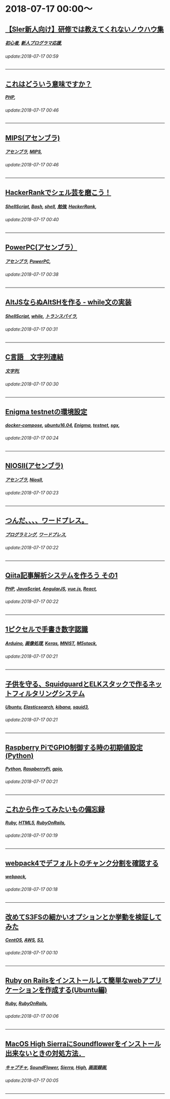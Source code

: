 # 2018-07-17 00:00～
## [【SIer新人向け】研修では教えてくれないノウハウ集](https://qiita.com/old-stone/items/6221824566116710453f)
##### [初心者](https://qiita.com/tags/初心者), [新人プログラマ応援](https://qiita.com/tags/新人プログラマ応援), 
###### update:2018-07-17 00:59
---
## [これはどういう意味ですか？](https://qiita.com/KANATAKU/items/540ba96c6b060a1dd748)
##### [PHP](https://qiita.com/tags/PHP), 
###### update:2018-07-17 00:46
---
## [MIPS(アセンブラ)](https://qiita.com/kaizen_nagoya/items/f8247a26ffb801b2beb6)
##### [アセンブラ](https://qiita.com/tags/アセンブラ), [MIPS](https://qiita.com/tags/MIPS), 
###### update:2018-07-17 00:46
---
## [HackerRankでシェル芸を磨こう！](https://qiita.com/koyo-miyamura/items/046928435822efe0d6ce)
##### [ShellScript](https://qiita.com/tags/ShellScript), [Bash](https://qiita.com/tags/Bash), [shell](https://qiita.com/tags/shell), [勉強](https://qiita.com/tags/勉強), [HackerRank](https://qiita.com/tags/HackerRank), 
###### update:2018-07-17 00:40
---
## [PowerPC(アセンブラ）](https://qiita.com/kaizen_nagoya/items/1e7741b1a59b3a31416f)
##### [アセンブラ](https://qiita.com/tags/アセンブラ), [PowerPC](https://qiita.com/tags/PowerPC), 
###### update:2018-07-17 00:38
---
## [AltJSならぬAltSHを作る - while文の実装](https://qiita.com/netudra/items/d3fcfa4f8d7ac6825f1c)
##### [ShellScript](https://qiita.com/tags/ShellScript), [while](https://qiita.com/tags/while), [トランスパイラ](https://qiita.com/tags/トランスパイラ), 
###### update:2018-07-17 00:31
---
## [C言語　文字列連結](https://qiita.com/daikon9001/items/d37bdb4c84ff6d4cd303)
##### [文字列](https://qiita.com/tags/文字列), 
###### update:2018-07-17 00:30
---
## [Enigma testnetの環境設定](https://qiita.com/KanaGold/items/54d8ba262b45c2833a84)
##### [docker-compose](https://qiita.com/tags/docker-compose), [ubuntu16.04](https://qiita.com/tags/ubuntu16.04), [Enigma](https://qiita.com/tags/Enigma), [testnet](https://qiita.com/tags/testnet), [sgx](https://qiita.com/tags/sgx), 
###### update:2018-07-17 00:24
---
## [NIOSII(アセンブラ)](https://qiita.com/kaizen_nagoya/items/0101045dfb6ad56fdc03)
##### [アセンブラ](https://qiita.com/tags/アセンブラ), [NiosII](https://qiita.com/tags/NiosII), 
###### update:2018-07-17 00:23
---
## [つんだ、、、、ワードプレス。](https://qiita.com/KANATAKU/items/532b6e9cb459b2574e7d)
##### [プログラミング](https://qiita.com/tags/プログラミング), [ワードプレス](https://qiita.com/tags/ワードプレス), 
###### update:2018-07-17 00:22
---
## [Qiita記事解析システムを作ろう その1](https://qiita.com/SoraKumo/items/4dacceee27adba676276)
##### [PHP](https://qiita.com/tags/PHP), [JavaScript](https://qiita.com/tags/JavaScript), [AngularJS](https://qiita.com/tags/AngularJS), [vue.js](https://qiita.com/tags/vue.js), [React](https://qiita.com/tags/React), 
###### update:2018-07-17 00:22
---
## [1ピクセルで手書き数字認識](https://qiita.com/stnk20/items/6c4c3eda63df7fcf7a20)
##### [Arduino](https://qiita.com/tags/Arduino), [画像処理](https://qiita.com/tags/画像処理), [Keras](https://qiita.com/tags/Keras), [MNIST](https://qiita.com/tags/MNIST), [M5stack](https://qiita.com/tags/M5stack), 
###### update:2018-07-17 00:21
---
## [子供を守る、SquidguardとELKスタックで作るネットフィルタリングシステム](https://qiita.com/tkeneix/items/1e67732a252ac90a3418)
##### [Ubuntu](https://qiita.com/tags/Ubuntu), [Elasticsearch](https://qiita.com/tags/Elasticsearch), [kibana](https://qiita.com/tags/kibana), [squid3](https://qiita.com/tags/squid3), 
###### update:2018-07-17 00:21
---
## [Raspberry PiでGPIO制御する時の初期値設定(Python)](https://qiita.com/gnk263/items/b4dfa4be94b1b3e116f8)
##### [Python](https://qiita.com/tags/Python), [RaspberryPi](https://qiita.com/tags/RaspberryPi), [gpio](https://qiita.com/tags/gpio), 
###### update:2018-07-17 00:21
---
## [これから作ってみたいもの備忘録](https://qiita.com/negiCO3/items/08752ab08007f653ab4a)
##### [Ruby](https://qiita.com/tags/Ruby), [HTML5](https://qiita.com/tags/HTML5), [RubyOnRails](https://qiita.com/tags/RubyOnRails), 
###### update:2018-07-17 00:19
---
## [webpack4でデフォルトのチャンク分割を確認する](https://qiita.com/umezo@github/items/193ed5a93c5a772440a2)
##### [webpack](https://qiita.com/tags/webpack), 
###### update:2018-07-17 00:18
---
## [改めてS3FSの細かいオプションとか挙動を検証してみた](https://qiita.com/jucco/items/de07070cb745be5f3aa5)
##### [CentOS](https://qiita.com/tags/CentOS), [AWS](https://qiita.com/tags/AWS), [S3](https://qiita.com/tags/S3), 
###### update:2018-07-17 00:10
---
## [Ruby on Railsをインストールして簡単なwebアプリケーションを作成する(Ubuntu編)](https://qiita.com/idaidaidaida/items/2569410171c36d2a24b2)
##### [Ruby](https://qiita.com/tags/Ruby), [RubyOnRails](https://qiita.com/tags/RubyOnRails), 
###### update:2018-07-17 00:06
---
## [MacOS High SierraにSoundflowerをインストール出来ないときの対処方法．](https://qiita.com/YukiiM/items/d31e8a7af098834663a9)
##### [キャプチャ](https://qiita.com/tags/キャプチャ), [SoundFlower](https://qiita.com/tags/SoundFlower), [Sierra](https://qiita.com/tags/Sierra), [High](https://qiita.com/tags/High), [画面録画](https://qiita.com/tags/画面録画), 
###### update:2018-07-17 00:05
---





